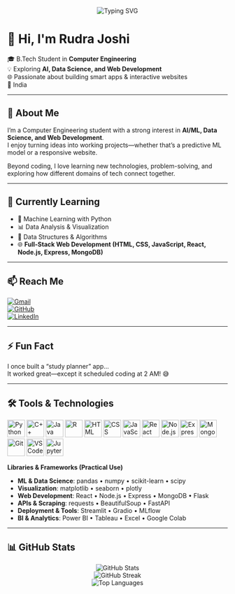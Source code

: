 <!-- Typing Animation -->
<p align="center">
  <img src="https://readme-typing-svg.demolab.com?font=Fira+Code&pause=1000&center=true&width=435&lines=Hi%2C+I'm+Rudra+Joshi!;Computer+Engineering+Student;AI+%26+ML+Enthusiast;Web+Developer+%7C+Tech+Explorer;Always+Learning+Something+New" alt="Typing SVG" />
</p>

# 👋 Hi, I'm Rudra Joshi

🎓 B.Tech Student in **Computer Engineering**  
💡 Exploring **AI, Data Science, and Web Development**  
🌐 Passionate about building smart apps & interactive websites  
📍 India  

---

## 🚀 About Me

I’m a Computer Engineering student with a strong interest in **AI/ML, Data Science, and Web Development**.  
I enjoy turning ideas into working projects—whether that’s a predictive ML model or a responsive website.  

Beyond coding, I love learning new technologies, problem-solving, and exploring how different domains of tech connect together.

---

## 🌱 Currently Learning

- 🤖 Machine Learning with Python  
- 📊 Data Analysis & Visualization  
- 🧠 Data Structures & Algorithms  
- 🌐 **Full-Stack Web Development (HTML, CSS, JavaScript, React, Node.js, Express, MongoDB)**  

---

## 📫 Reach Me

[![Gmail](https://img.shields.io/badge/-Gmail-D14836?style=flat&logo=gmail&logoColor=white)](mailto:rudravjoshi007@gmail.com)  
[![GitHub](https://img.shields.io/badge/-GitHub-181717?style=flat&logo=github&logoColor=white)](https://github.com/Rudra9606)  
[![LinkedIn](https://img.shields.io/badge/-LinkedIn-0A66C2?style=flat&logo=linkedin&logoColor=white)](https://www.linkedin.com/in/rudra-joshi-5828a0283/)

---

## ⚡ Fun Fact

I once built a “study planner” app…  
It worked great—except it scheduled coding at 2 AM! 😅

---

## 🛠 Tools & Technologies

<p align="left">
  <!-- Core Programming -->
  <img src="https://cdn.jsdelivr.net/gh/devicons/devicon/icons/python/python-original.svg" alt="Python" width="40" />
  <img src="https://cdn.jsdelivr.net/gh/devicons/devicon/icons/cplusplus/cplusplus-original.svg" alt="C++" width="40" />
  <img src="https://cdn.jsdelivr.net/gh/devicons/devicon/icons/java/java-original.svg" alt="Java" width="40" />
  <img src="https://cdn.jsdelivr.net/gh/devicons/devicon/icons/r/r-original.svg" alt="R" width="40" />

  <!-- Web Development -->
  <img src="https://cdn.jsdelivr.net/gh/devicons/devicon/icons/html5/html5-original.svg" alt="HTML" width="40" />
  <img src="https://cdn.jsdelivr.net/gh/devicons/devicon/icons/css3/css3-original.svg" alt="CSS" width="40" />
  <img src="https://cdn.jsdelivr.net/gh/devicons/devicon/icons/javascript/javascript-original.svg" alt="JavaScript" width="40" />
  <img src="https://cdn.jsdelivr.net/gh/devicons/devicon/icons/react/react-original.svg" alt="React" width="40" />
  <img src="https://cdn.jsdelivr.net/gh/devicons/devicon/icons/nodejs/nodejs-original.svg" alt="Node.js" width="40" />
  <img src="https://cdn.jsdelivr.net/gh/devicons/devicon/icons/express/express-original.svg" alt="Express.js" width="40" />
  <img src="https://cdn.jsdelivr.net/gh/devicons/devicon/icons/mongodb/mongodb-original.svg" alt="MongoDB" width="40" />

  <!-- Tools -->
  <img src="https://cdn.jsdelivr.net/gh/devicons/devicon/icons/git/git-original.svg" alt="Git" width="40" />
  <img src="https://cdn.jsdelivr.net/gh/devicons/devicon/icons/vscode/vscode-original.svg" alt="VS Code" width="40" />
  <img src="https://cdn.jsdelivr.net/gh/devicons/devicon/icons/jupyter/jupyter-original.svg" alt="Jupyter" width="40" />
</p>

**Libraries & Frameworks (Practical Use)**

- **ML & Data Science**: pandas • numpy • scikit-learn • scipy  
- **Visualization**: matplotlib • seaborn • plotly  
- **Web Development**: React • Node.js • Express • MongoDB • Flask  
- **APIs & Scraping**: requests • BeautifulSoup • FastAPI  
- **Deployment & Tools**: Streamlit • Gradio • MLflow  
- **BI & Analytics**: Power BI • Tableau • Excel • Google Colab  

---

## 📊 GitHub Stats

<p align="center">
  <img src="https://github-readme-stats.vercel.app/api?username=Rudra9606&show_icons=true&theme=tokyonight" alt="GitHub Stats" />
  <br />
  <img src="https://github-readme-streak-stats.herokuapp.com/?user=Rudra9606&theme=tokyonight" alt="GitHub Streak" />
  <br />
  <img src="https://github-readme-stats.vercel.app/api/top-langs/?username=Rudra9606&layout=compact&theme=tokyonight" alt="Top Languages" />
</p>
